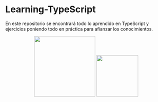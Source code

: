 # Learning-TypeScript
En este repositorio se encontrará todo lo aprendido en TypeScript y ejercicios poniendo todo en práctica para afianzar los conocimientos.

<p align="center">
  <img src="https://github.com/josedavd-07/Learning-TypeScript/assets/134252125/cd33d4ed-3efc-4915-a8bf-d40096821a43" width="190" heigth="190"/>
  <img src ="https://github.com/josedavd-07/Learning-TypeScript/assets/134252125/0fabee00-4661-4068-a8dc-83ad5657d670" width="130" heigth="130"/>
</p>
